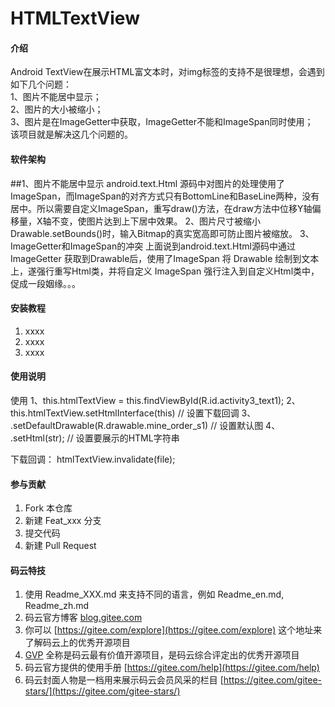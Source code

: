 # HTMLTextView

#### 介绍
Android TextView在展示HTML富文本时，对img标签的支持不是很理想，会遇到如下几个问题：
<br>1、图片不能居中显示；
<br>2、图片的大小被缩小；
<br>3、图片是在ImageGetter中获取，ImageGetter不能和ImageSpan同时使用；
<br>该项目就是解决这几个问题的。

#### 软件架构
##1、图片不能居中显示
    android.text.Html 源码中对图片的处理使用了ImageSpan，而ImageSpan的对齐方式只有BottomLine和BaseLine两种，没有居中。所以需要自定义ImageSpan，重写draw()方法，在draw方法中位移Y轴偏移量，X轴不变，使图片达到上下居中效果。
2、图片尺寸被缩小
    Drawable.setBounds()时，输入Bitmap的真实宽高即可防止图片被缩放。
3、ImageGetter和ImageSpan的冲突
    上面说到android.text.Html源码中通过 ImageGetter 获取到Drawable后，使用了ImageSpan 将 Drawable 绘制到文本上，遂强行重写Html类，并将自定义 ImageSpan 强行注入到自定义Html类中，促成一段姻缘。。。


#### 安装教程

1. xxxx
2. xxxx
3. xxxx

#### 使用说明

使用
 1、this.htmlTextView = this.findViewById(R.id.activity3_text1);
 2、this.htmlTextView.setHtmlInterface(this)             // 设置下载回调
 3、    .setDefaultDrawable(R.drawable.mine_order_s1)    // 设置默认图
 4、    .setHtml(str);                                   // 设置要展示的HTML字符串

 下载回调：
 htmlTextView.invalidate(file);

#### 参与贡献

1. Fork 本仓库
2. 新建 Feat_xxx 分支
3. 提交代码
4. 新建 Pull Request


#### 码云特技

1. 使用 Readme\_XXX.md 来支持不同的语言，例如 Readme\_en.md, Readme\_zh.md
2. 码云官方博客 [blog.gitee.com](https://blog.gitee.com)
3. 你可以 [https://gitee.com/explore](https://gitee.com/explore) 这个地址来了解码云上的优秀开源项目
4. [GVP](https://gitee.com/gvp) 全称是码云最有价值开源项目，是码云综合评定出的优秀开源项目
5. 码云官方提供的使用手册 [https://gitee.com/help](https://gitee.com/help)
6. 码云封面人物是一档用来展示码云会员风采的栏目 [https://gitee.com/gitee-stars/](https://gitee.com/gitee-stars/)